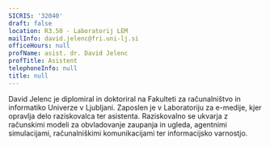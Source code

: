 ```yaml
---
SICRIS: '32040'
draft: false
location: R3.50 - Laboratorij LEM
mailInfo: david.jelenc@fri.uni-lj.si
officeHours: null
profName: asist. dr. David Jelenc
profTitle: Asistent
telephoneInfo: null
title: null
---
```



David Jelenc je diplomiral in doktoriral na Fakulteti za računalništvo in informatiko Univerze v Ljubljani. Zaposlen je v Laboratoriju za e-medije, kjer opravlja delo raziskovalca ter asistenta.
Raziskovalno se ukvarja z računskimi modeli za obvladovanje zaupanja in ugleda, agentnimi simulacijami, računalniškimi komunikacijami ter informacijsko varnostjo.